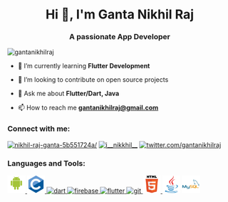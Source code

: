 <h1 align="center">Hi 👋, I'm Ganta Nikhil Raj</h1>
<h3 align="center">A passionate App Developer</h3>

<p align="left"> <img src="https://komarev.com/ghpvc/?username=gantanikhilraj&label=Profile%20visitors&color=0e75b6&style=flat" alt="gantanikhilraj" /> </p>

<!-- - 🔭 I’m currently working for **NearFi as a SDE Intern** -->

- 🌱 I’m currently learning **Flutter Development**

- 👯 I’m looking to contribute on open source projects

- 💬 Ask me about **Flutter/Dart, Java**

- 📫 How to reach me **gantanikhilraj@gmail.com**

<h3 align="left">Connect with me:</h3>
<p align="left">
<a href="https://linkedin.com/in/nikhil-raj-ganta-5b551724a/" target="blank"><img align="center" src="https://raw.githubusercontent.com/rahuldkjain/github-profile-readme-generator/master/src/images/icons/Social/linked-in-alt.svg" alt="nikhil-raj-ganta-5b551724a/" height="30" width="40" /></a>
<a href="https://instagram.com/i__nikkhil__" target="blank"><img align="center" src="https://raw.githubusercontent.com/rahuldkjain/github-profile-readme-generator/master/src/images/icons/Social/instagram.svg" alt="i__nikkhil__" height="30" width="40" /></a>
<a href="https://twitter.com/gantanikhilraj" target="blank"><img align="center" src="https://raw.githubusercontent.com/rahuldkjain/github-profile-readme-generator/master/src/images/icons/Social/twitter.svg" alt="twitter.com/gantanikhilraj" height="30" width="40" /></a>
</p>

<h3 align="left">Languages and Tools:</h3>
<p align="left"> 
  <a href="https://developer.android.com" target="_blank" rel="noreferrer"> <img src="https://raw.githubusercontent.com/devicons/devicon/master/icons/android/android-original-wordmark.svg" alt="android" width="40" height="40"/> </a> 
  <a href="https://www.cprogramming.com/" target="_blank" rel="noreferrer"> <img src="https://raw.githubusercontent.com/devicons/devicon/master/icons/c/c-original.svg" alt="c" width="40" height="40"/> </a> 
  <a href="https://dart.dev" target="_blank" rel="noreferrer"> <img src="https://www.vectorlogo.zone/logos/dartlang/dartlang-icon.svg" alt="dart" width="40" height="40"/> </a> 
  <a href="https://firebase.google.com/" target="_blank" rel="noreferrer"> <img src="https://www.vectorlogo.zone/logos/firebase/firebase-icon.svg" alt="firebase" width="40" height="40"/> </a> 
  <a href="https://flutter.dev" target="_blank" rel="noreferrer"> <img src="https://www.vectorlogo.zone/logos/flutterio/flutterio-icon.svg" alt="flutter" width="40" height="40"/> </a> 
  <a href="https://git-scm.com/" target="_blank" rel="noreferrer"> <img src="https://www.vectorlogo.zone/logos/git-scm/git-scm-icon.svg" alt="git" width="40" height="40"/> </a> 
  <a href="https://www.w3.org/html/" target="_blank" rel="noreferrer"> <img src="https://raw.githubusercontent.com/devicons/devicon/master/icons/html5/html5-original-wordmark.svg" alt="html5" width="40" height="40"/> </a> 
  <a href="https://www.java.com" target="_blank" rel="noreferrer"> <img src="https://raw.githubusercontent.com/devicons/devicon/master/icons/java/java-original.svg" alt="java" width="40" height="40"/></a> 
<!--  <a href="https://www.microsoft.com/en-us/sql-server" target="_blank" rel="noreferrer"> <img src="https://www.svgrepo.com/show/303229/microsoft-sql-server-logo.svg" alt="mssql" width="40" height="40"/> </a> -->
 <a href="https://www.mysql.com/" target="_blank" rel="noreferrer"> <img src="https://raw.githubusercontent.com/devicons/devicon/master/icons/mysql/mysql-original-wordmark.svg" alt="mysql" width="40" height="40"/> </a> 
<!--   <a href="https://www.oracle.com/" target="_blank" rel="noreferrer"> <img src="https://raw.githubusercontent.com/devicons/devicon/master/icons/oracle/oracle-original.svg" alt="oracle" width="40" height="40"/> </a> -->
<!--  <a href="https://www.github.com/" target="_blank" rel="noreferrer"> <img src="https://raw.githubusercontent.com/devicons/devicon/master/icons/github/github-original.svg" alt="github" width="40" height="40"/> </a> -->
</p>

<!-- ## 📈 Stats ~ 
<p align="center"> -->

<!-- //[![GitHub Streak](https://github-readme-streak-stats.herokuapp.com?user=gantanikhilraj&theme=modern-lilac2&border_radius=5&date_format=M%20j%5B%2C%20Y%5D)](https://git.io/streak-stats)// -->
<!-- //  <img width="48%" src="https://github-readme-stats.vercel.app/api?username=gantanikhilraj&show_icons=true&theme=merko&hide_border=true" /> -->

<!--   <img width="48%" height="25%" src="https://github-readme-stats.vercel.app/api?username=gantanikhilraj&show_icons=true&theme=city_lights&border_color=393939&bg_color=00000000" />
  <img width="48%"  height="25%" src="https://github-readme-streak-stats.herokuapp.com?user=gantanikhilraj&theme=modern-lilac2&border_radius=5&date_format=M%20j%5B%2C%20Y%5D" />
</p>  -->



<!-- ![Nikhil Raj's github activity graph](https://github-readme-activity-graph.cyclic.app/graph?username=gantanikhilraj&theme=react) -->

